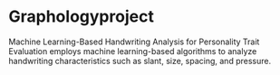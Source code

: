 # Graphologyproject
Machine Learning-Based Handwriting Analysis for Personality Trait Evaluation employs machine learning-based algorithms to analyze handwriting characteristics such as slant, size, spacing, and pressure.

